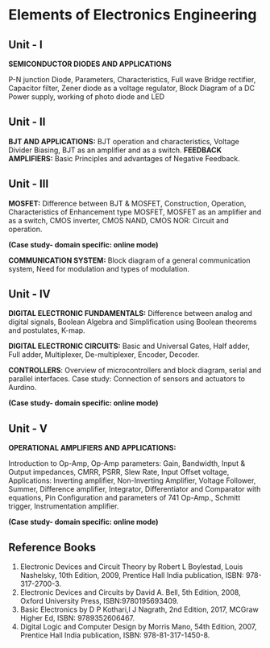 # Elements of Electronics Engineering

## Unit - I

**SEMICONDUCTOR DIODES AND APPLICATIONS**

P-N junction Diode, Parameters, Characteristics, Full wave Bridge rectifier, Capacitor filter, Zener diode as a voltage regulator, Block Diagram of a DC Power supply, working of photo diode and LED

## Unit - II

**BJT AND APPLICATIONS:** BJT operation and characteristics, Voltage Divider Biasing, BJT as an amplifier and as a switch.
**FEEDBACK AMPLIFIERS:** Basic Principles and advantages of Negative Feedback.

## Unit - III

**MOSFET:** Difference between BJT & MOSFET, Construction, Operation, Characteristics of Enhancement type MOSFET, MOSFET as an amplifier and as a switch, CMOS inverter, CMOS NAND, CMOS NOR: Circuit and operation.

**(Case study- domain specific: online mode)**

**COMMUNICATION SYSTEM:** Block diagram of a general communication system, Need for modulation and types of modulation.

## Unit - IV

**DIGITAL ELECTRONIC FUNDAMENTALS:** Difference between analog and digital signals, Boolean Algebra and Simplification using Boolean theorems and postulates, K-map.

**DIGITAL ELECTRONIC CIRCUITS:** Basic and Universal Gates, Half adder, Full adder, Multiplexer, De-multiplexer, Encoder, Decoder.

**CONTROLLERS**: Overview of microcontrollers and block diagram, serial and parallel interfaces. Case study: Connection of sensors and actuators to Aurdino. 

**(Case study- domain specific: online mode)**

## Unit - V

**OPERATIONAL AMPLIFIERS AND APPLICATIONS:**

Introduction to Op-Amp, Op-Amp parameters: Gain, Bandwidth, Input & Output impedances, CMRR, PSRR, Slew Rate, Input Offset voltage, Applications: Inverting amplifier, Non-Inverting Amplifier, Voltage Follower, Summer, Difference amplifier, Integrator, Differentiator and Comparator with equations, Pin Configuration and parameters of 741 Op-Amp., Schmitt trigger, Instrumentation amplifier.

**(Case study- domain specific: online mode)**

## Reference Books

1. Electronic Devices and Circuit Theory by Robert L Boylestad, Louis Nashelsky, 10th Edition, 2009, Prentice Hall India publication, ISBN: 978-317-2700-3.
1. Electronic Devices and Circuits by David A. Bell, 5th Edition, 2008, Oxford University Press, ISBN:9780195693409.
1. Basic Electronics by D P Kothari,I J Nagrath, 2nd Edition, 2017, MCGraw Higher Ed, ISBN: 9789352606467.
1. Digital Logic and Computer Design by Morris Mano, 54th Edition, 2007, Prentice Hall India publication, ISBN: 978-81-317-1450-8.